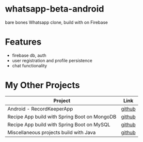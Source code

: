 # whatsapp-beta-android
bare bones Whatsapp clone, build with on Firebase

# Features
- firebase db, auth
- user registration and profile persistence
- chat functionality

# My Other Projects

| Project | Link |
|------|-------|
| Android - RecordKeeperApp  | [github](https://github.com/igorek1955/record-keeper-android) |
| Recipe App build with Spring Boot on MongoDB | [github](https://github.com/igorek1955/recipeapp-spring-mongoDB) |
| Recipe App build with Spring Boot on MySQL |[github](https://github.com/igorek1955/recipeapp-spring-mysql) |
| Miscellaneous projects build with Java  | [github](https://github.com/igorek1955/little-projects) |





